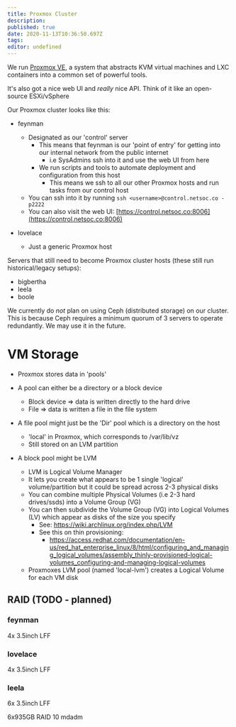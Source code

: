 ```yaml
---
title: Proxmox Cluster
description: 
published: true
date: 2020-11-13T10:36:50.697Z
tags: 
editor: undefined
---
```


We run [Proxmox VE](https://pve.proxmox.com/), a system that abstracts KVM virtual machines and LXC containers into a common set of powerful tools.

It's also got a nice web UI and _really_ nice API. Think of it like an open-source ESXi/vSphere

Our Proxmox cluster looks like this:

* feynman
  * Designated as our 'control' server
  	* This means that feynman is our 'point of entry' for getting into our internal network from the public internet
    	* i.e SysAdmins ssh into it and use the web UI from here
    * We run scripts and tools to automate deployment and configuration from this host
    	* This means we ssh to all our other Proxmox hosts and run tasks from our control host
  * You can ssh into it by running `ssh <username>@control.netsoc.co -p2222`
  * You can also visit the web UI: [https://control.netsoc.co:8006](https://control.netsoc.co:8006)

* lovelace
	* Just a generic Proxmox host

Servers that still need to become Proxmox cluster hosts (these still run historical/legacy setups):

* bigbertha
* leela
* boole


We currently do _not_ plan on using Ceph (distributed storage) on our cluster. This is because Ceph requires a minimum quorum of 3 servers to operate redundantly. We may use it in the future.


# VM Storage

* Proxmox stores data in 'pools'
* A pool can either be a directory or a block device
	* Block device => data is written directly to the hard drive
  * File => data is written a file in the file system
  
* A file pool might just be the 'Dir' pool which is a directory on the host
	* 'local' in Proxmox, which corresponds to /var/lib/vz
  	* Still stored on an LVM partition
    
* A block pool might be LVM
	* LVM is Logical Volume Manager
  * It lets you create what appears to be 1 single 'logical' volume/partition but it could be spread across 2-3 physical disks
  * You can combine multiple Physical Volumes (i.e 2-3 hard drives/ssds) into a Volume Group (VG)
  * You can then subdivide the Volume Group (VG) into Logical Volumes (LV) which appear as disks of the size you specify
  	* See: https://wiki.archlinux.org/index.php/LVM
    * See this on thin provisioning: 
    	* https://access.redhat.com/documentation/en-us/red_hat_enterprise_linux/8/html/configuring_and_managing_logical_volumes/assembly_thinly-provisioned-logical-volumes_configuring-and-managing-logical-volumes
  * Proxmoxes LVM pool (named 'local-lvm') creates a Logical Volume for each VM disk
  

## RAID (TODO - planned)

### feynman

4x 3.5inch LFF

### lovelace

4x 3.5inch LFF

### leela

6x 3.5inch LFF

6x935GB RAID 10 mdadm
